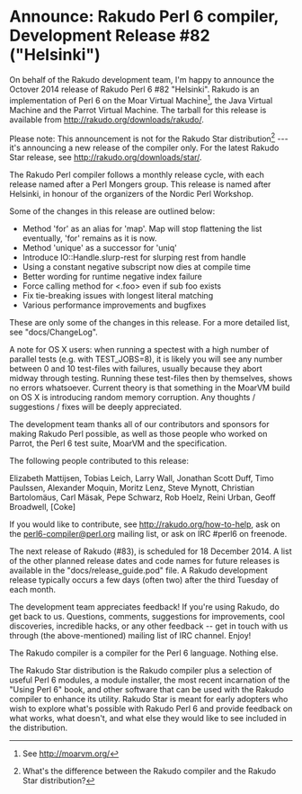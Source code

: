 # Announce: Rakudo Perl 6 compiler, Development Release #82 ("Helsinki")

On behalf of the Rakudo development team, I'm happy to announce the
Octover 2014 release of Rakudo Perl 6 #82 "Helsinki". Rakudo is an
implementation of Perl 6 on the Moar Virtual Machine[^1], the Java Virtual
Machine and the Parrot Virtual Machine. The tarball for this release
is available from <http://rakudo.org/downloads/rakudo/>.

Please note: This announcement is not for the Rakudo Star
distribution[^2] --- it's announcing a new release of the compiler
only. For the latest Rakudo Star release, see
<http://rakudo.org/downloads/star/>.

The Rakudo Perl compiler follows a monthly release cycle, with each
release named after a Perl Mongers group. This release is named after
Helsinki, in honour of the organizers of the Nordic Perl Workshop.

Some of the changes in this release are outlined below:

- Method 'for' as an alias for 'map'. Map will stop flattening the list eventually, 'for' remains as it is now.
- Method 'unique' as a successor for 'uniq'
- Introduce IO::Handle.slurp-rest for slurping rest from handle
- Using a constant negative subscript now dies at compile time
- Better wording for runtime negative index failure
- Force calling method for <.foo> even if sub foo exists
- Fix tie-breaking issues with longest literal matching
- Various performance improvements and bugfixes

These are only some of the changes in this release. For a more
detailed list, see "docs/ChangeLog".

A note for OS X users: when running a spectest with a high number of parallel
tests (e.g. with TEST_JOBS=8), it is likely you will see any number between
0 and 10 test-files with failures, usually because they abort midway through
testing.  Running these test-files then by themselves, shows no errors
whatsoever.  Current theory is that something in the MoarVM build on OS X is
introducing random memory corruption.  Any thoughts / suggestions / fixes will
be deeply appreciated.

The development team thanks all of our contributors and sponsors for
making Rakudo Perl possible, as well as those people who worked on
Parrot, the Perl 6 test suite, MoarVM and the specification.

The following people contributed to this release:

Elizabeth Mattijsen, Tobias Leich, Larry Wall, Jonathan Scott Duff,
Timo Paulssen, Alexander Moquin, Moritz Lenz, Steve Mynott,
Christian Bartolomäus, Carl Mäsak, Pepe Schwarz, Rob Hoelz, Reini Urban,
Geoff Broadwell, [Coke]

If you would like to contribute, see <http://rakudo.org/how-to-help>,
ask on the <perl6-compiler@perl.org> mailing list, or ask on IRC
\#perl6 on freenode.

The next release of Rakudo (#83), is scheduled for 18 December 2014.
A list of the other planned release dates and code names for future
releases is available in the "docs/release_guide.pod" file. A Rakudo
development release typically occurs a few days (often two) after the
third Tuesday of each month.

The development team appreciates feedback! If you're using Rakudo, do
get back to us. Questions, comments, suggestions for improvements, cool
discoveries, incredible hacks, or any other feedback -- get in touch with
us through (the above-mentioned) mailing list of IRC channel. Enjoy!

[^1]: See <http://moarvm.org/>

[^2]: What's the difference between the Rakudo compiler and the Rakudo
Star distribution?

The Rakudo compiler is a compiler for the Perl 6 language.
Nothing else.

The Rakudo Star distribution is the Rakudo compiler plus a selection
of useful Perl 6 modules, a module installer, the most recent
incarnation of the "Using Perl 6" book, and other software that can
be used with the Rakudo compiler to enhance its utility.  Rakudo Star
is meant for early adopters who wish to explore what's possible with
Rakudo Perl 6 and provide feedback on what works, what doesn't, and
what else they would like to see included in the distribution.
